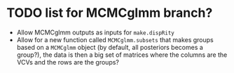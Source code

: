 # TODO list for MCMCglmm branch?

 * Allow MCMCglmm outputs as inputs for `make.dispRity`
 * Allow for a new function called `MCMCglmm.subsets` that makes groups based on a `MCMCglmm` object (by default, all posteriors becomes a group?), the data is then a big set of matrices where the columns are the VCVs and the rows are the groups?